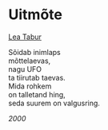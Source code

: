 # Uitmõte

[Lea Tabur](./)

Sõidab inimlaps  
mõttelaevas,  
nagu UFO  
ta tiirutab taevas.  
Mida rohkem  
on talletand hing,  
seda suurem on valgusring.

_2000_

